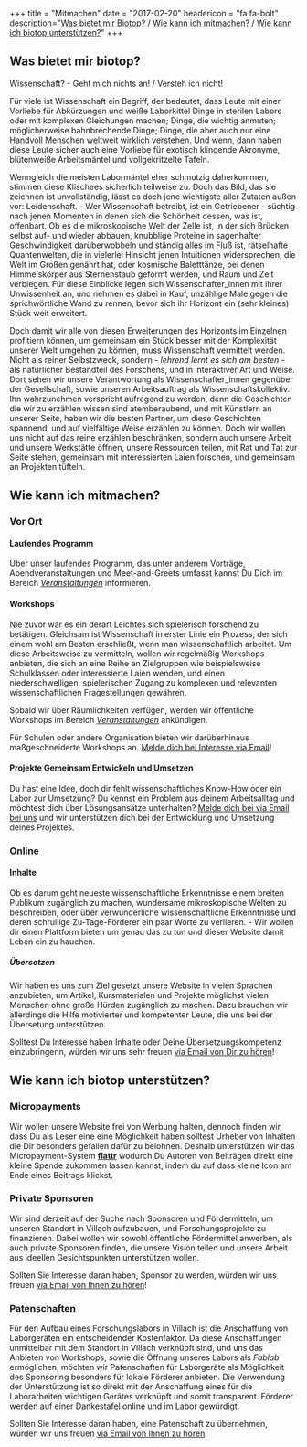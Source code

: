 +++
title = "Mitmachen"
date = "2017-02-20"
headericon = "fa fa-bolt"
description="[Was bietet mir Biotop?](#was-bietet-mir-biotop) / [Wie kann ich mitmachen?](#wie-kann-ich-mitmachen) / [Wie kann ich biotop unterstützen?](#wie-kann-ich-biotop-unterstützen)"
+++

## Was bietet mir biotop?
Wissenschaft? - Geht mich nichts an! / Versteh ich nicht!

Für viele  ist Wissenschaft ein Begriff, der bedeutet, dass Leute mit einer Vorliebe für Abkürzungen und weiße Laborkittel Dinge in sterilen Labors oder mit komplexen Gleichungen machen; Dinge, die wichtig anmuten; möglicherweise bahnbrechende Dinge; Dinge, die aber auch nur eine Handvoll Menschen weltweit wirklich verstehen. Und wenn, dann haben diese Leute sicher auch eine Vorliebe für exotisch klingende Akronyme, blütenweiße Arbeitsmäntel und vollgekritzelte Tafeln.

Wenngleich die meisten Labormäntel eher schmutzig daherkommen, stimmen diese Klischees sicherlich teilweise zu. Doch das Bild, das sie zeichnen ist unvollständig, lässt es doch jene wichtigste aller Zutaten außen vor: Leidenschaft. - Wer Wissenschaft betreibt, ist ein Getriebener - süchtig nach jenen Momenten in denen sich die Schönheit dessen, was ist, offenbart. Ob es die mikroskopische Welt der Zelle ist, in der sich Brücken selbst auf- und wieder abbauen, knubblige Proteine in sagenhafter Geschwindigkeit darüberwobbeln und ständig alles im Fluß ist, rätselhafte Quantenwelten, die in vielerlei Hinsicht jenen Intuitionen widersprechen, die Welt im Großen genährt hat, oder kosmische Baletttänze, bei denen Himmelskörper aus Sternenstaub geformt werden, und Raum und Zeit verbiegen.
Für diese Einblicke legen sich Wissenschafter_innen mit ihrer Unwissenheit an, und nehmen es dabei in Kauf, unzählige Male gegen die sprichwörtliche Wand zu rennen, bevor sich ihr Horizont ein (sehr kleines) Stück weit erweitert.

Doch damit wir alle von diesen Erweiterungen des Horizonts im Einzelnen profitiern können, um gemeinsam ein Stück besser mit der Komplexität unserer Welt umgehen zu können, muss Wissenschaft vermittelt werden. Nicht als reiner Selbstzweck, sondern - *lehrend lernt es sich am besten* - als natürlicher Bestandteil des Forschens, und in interaktiver Art und Weise.
Dort sehen wir unsere Verantwortung als Wissenschafter_innen gegenüber der Gesellschaft, sowie unseren Arbeitsauftrag als Wissenschaftskollektiv.
Ihn wahrzunehmen verspricht aufregend zu werden, denn die Geschichten die wir zu erzählen wissen sind atemberaubend, und mit Künstlern an unserer Seite, haben wir die besten Partner, um diese Geschichten spannend, und auf vielfältige Weise erzählen zu können. Doch wir wollen uns nicht auf das reine erzählen beschränken, sondern auch unsere Arbeit und unsere Werkstätte öffnen, unsere Ressourcen teilen, mit Rat und Tat zur Seite stehen, gemeinsam mit interessierten Laien forschen, und gemeinsam an Projekten tüfteln.

## Wie kann ich mitmachen?

### Vor Ort

#### Laufendes Programm
Über unser laufendes Programm, das unter anderem Vorträge, Abendveranstaltungen und Meet-and-Greets umfasst kannst Du Dich im Bereich [*Veranstaltungen*](/de/event/) informieren.

#### Workshops
Nie zuvor war es ein derart Leichtes sich spielerisch forschend zu betätigen. Gleichsam ist Wissenschaft in erster Linie ein Prozess, der sich einem wohl am Besten erschließt, wenn man wissenschaftlich arbeitet. Um diese Arbeitsweise  zu vermitteln, wollen wir regelmäßig Workshops anbieten, die sich an eine Reihe an Zielgruppen wie beispielsweise Schulklassen oder interessierte Laien wenden, und einen niederschwelligen, spielerischen Zugang zu komplexen und relevanten wissenschaftlichen Fragestellungen gewähren.

Sobald wir über Räumlichkeiten verfügen, werden wir öffentliche Workshops im Bereich [*Veranstaltungen*](/de/event/) ankündigen.

Für Schulen oder andere Organisation bieten wir darüberhinaus maßgeschneiderte Workshops an. [Melde dich bei Interesse via Email](mailto:info@biotop.co)!


#### Projekte Gemeinsam Entwickeln und Umsetzen
Du hast eine Idee, doch dir fehlt wissenschaftliches Know-How oder ein Labor zur Umsetzung? Du kennst ein Problem aus deinem Arbeitsalltag und möchtest dich über Lösungsansätze unterhalten?
[Melde dich bei via Email bei uns](mailto:info@biotop.co) und wir unterstützen dich bei der Entwicklung und Umsetzung deines Projektes.

### Online

#### Inhalte
Ob es darum geht neueste wissenschaftliche Erkenntnisse einem breiten Publikum zugänglich zu machen, wundersame mikroskopische Welten zu beschreiben, oder über verwunderliche wissenschaftliche Erkenntnisse und deren schrullige Zu-Tage-Förderer ein paar Worte zu verlieren. - Wir wollen dir einen Plattform bieten um genau das zu tun und dieser Website damit Leben ein zu hauchen.

##### Übersetzen
Wir haben es uns zum Ziel gesetzt unsere Website in vielen Sprachen anzubieten, um Artikel, Kursmaterialen und Projekte möglichst vielen Menschen ohne große Hürden zugänglich zu machen. Dazu brauchen wir allerdings die Hilfe motivierter und kompetenter Leute, die uns bei der Übersetung unterstützen.

Solltest Du Interesse haben Inhalte oder Deine Übersetzungskompetenz einzubringenn, würden wir uns sehr freuen [via Email von Dir zu hören](mailto:info@biotop.co)!


## Wie kann ich biotop unterstützen?

### Micropayments
Wir wollen unsere Website frei von Werbung halten, dennoch finden wir, dass Du als Leser eine eine Möglichkeit haben solltest Urheber von Inhalten die Dir besonders gefallen dafür zu belohnen. Deshalb unterstützen wir das Micropayment-System [**flattr**](http://flattr.com) wodurch Du Autoren von Beiträgen direkt eine kleine Spende zukommen lassen kannst, indem du auf dass kleine Icon am Ende eines Beitrags klickst.

### Private Sponsoren
Wir sind derzeit auf der Suche nach Sponsoren und Fördermitteln, um unseren Standort in Villach aufzubauen, und Forschungsprojekte zu finanzieren. Dabei wollen wir sowohl öffentliche Fördermittel anwerben, als auch private Sponsoren finden, die unsere Vision teilen und unsere Arbeit aus ideellen Gesichtspunkten unterstützen wollen.

Sollten Sie Interesse daran haben, Sponsor zu werden, würden wir uns freuen [via Email von Ihnen zu hören](mailto:info@biotop.co)!

### Patenschaften
Für den Aufbau eines Forschungslabors in Villach ist die Anschaffung von Laborgeräten ein entscheidender Kostenfaktor.
Da diese Anschaffungen unmittelbar mit dem Standort in Villach verknüpft sind, und uns das Anbieten von Workshops, sowie die Öffnung unseres Labors als *Fablab* ermöglichen, möchten wir Patenschaften für Laborgeräte als Möglichkeit des Sponsoring besonders für lokale Förderer anbieten.
Die Verwendung der Unterstützung ist so direkt mit der Anschaffung eines für die Laborarbeiten wichtigen Gerätes verknüpft und somit transparent. Förderer werden auf einer Dankestafel online und im Labor gewürdigt.

Sollten Sie Interesse daran haben, eine Patenschaft zu übernehmen, würden wir uns freuen [via Email von Ihnen zu hören](mailto:info@biotop.co)!
